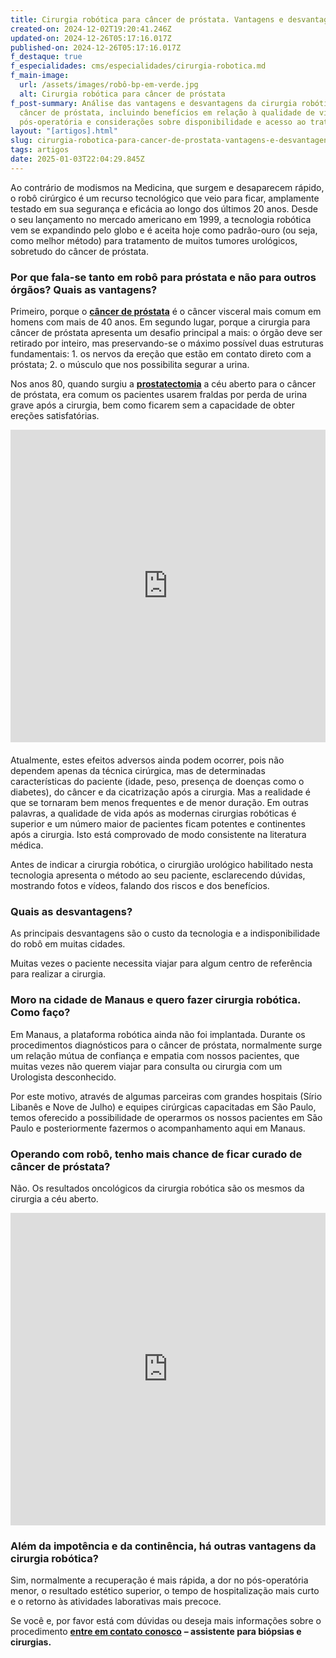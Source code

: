 ```yaml
---
title: Cirurgia robótica para câncer de próstata. Vantagens e desvantagens?
created-on: 2024-12-02T19:20:41.246Z
updated-on: 2024-12-26T05:17:16.017Z
published-on: 2024-12-26T05:17:16.017Z
f_destaque: true
f_especialidades: cms/especialidades/cirurgia-robotica.md
f_main-image:
  url: /assets/images/robô-bp-em-verde.jpg
  alt: Cirurgia robótica para câncer de próstata
f_post-summary: Análise das vantagens e desvantagens da cirurgia robótica para
  câncer de próstata, incluindo benefícios em relação à qualidade de vida
  pós-operatória e considerações sobre disponibilidade e acesso ao tratamento.
layout: "[artigos].html"
slug: cirurgia-robotica-para-cancer-de-prostata-vantagens-e-desvantagens
tags: artigos
date: 2025-01-03T22:04:29.845Z
---
```

Ao contrário de modismos na Medicina, que surgem e desaparecem rápido, o robô cirúrgico é um recurso tecnológico que veio para ficar, amplamente testado em sua segurança e eficácia ao longo dos últimos 20 anos. Desde o seu lançamento no mercado americano em 1999, a tecnologia robótica vem se expandindo pelo globo e é aceita hoje como padrão-ouro (ou seja, como melhor método) para tratamento de muitos tumores urológicos, sobretudo do câncer de próstata.

### Por que fala-se tanto em robô para próstata e não para outros órgãos? Quais as vantagens?

Primeiro, porque o **[câncer de próstata](https://uroconsult.com.br/artigos/cancer-de-prostata-a-importancia-do-diagnostico-precoce/)** é o câncer visceral mais comum em homens com mais de 40 anos. Em segundo lugar, porque a cirurgia para câncer de próstata apresenta um desafio principal a mais: o órgão deve ser retirado por inteiro, mas preservando-se o máximo possível duas estruturas fundamentais: 1. os nervos da ereção que estão em contato direto com a próstata; 2. o músculo que nos possibilita segurar a urina.

Nos anos 80, quando surgiu a **[prostatectomia](https://uroconsult.com.br/artigos/os-5-objetivos-da-prostatectomia-para-cancer-de-prostata/)** a céu aberto para o câncer de próstata, era comum os pacientes usarem fraldas por perda de urina grave após a cirurgia, bem como ficarem sem a capacidade de obter ereções satisfatórias. <div style="text-align: center; margin-bottom: 20px;">

  <iframe
    width="100%"
    height="500"
    src="https://www.youtube.com/embed/DKwedb3Vbi8"
    title="<!--StartFragment-->Dinâmica de uma cirurgia robótica para câncer de próstata<!--EndFragment-->"
    frameborder="0"
    allow="accelerometer; autoplay; clipboard-write; encrypted-media; gyroscope; picture-in-picture; web-share"
    referrerpolicy="strict-origin-when-cross-origin"
    allowfullscreen
    id="responsive-video"
    style="max-width: 800px; margin: 0 auto; display: block;"
  ></iframe>
  <script>
    function adjustIframeHeight() {
      var iframe = document.getElementById('responsive-video');
      if (window.innerWidth < 768) {
        iframe.style.height = '300px'; // Altura para celular
      } else {
        iframe.style.height = '500px'; // Altura para desktop
      }
    }  </script>
</div>

Atualmente, estes efeitos adversos ainda podem ocorrer, pois não dependem apenas da técnica cirúrgica, mas de determinadas características do paciente (idade, peso, presença de doenças como o diabetes), do câncer e da cicatrização após a cirurgia. Mas a realidade é que se tornaram bem menos frequentes e de menor duração. Em outras palavras, a qualidade de vida após as modernas cirurgias robóticas é superior e um número maior de pacientes ficam potentes e continentes após a cirurgia. Isto está comprovado de modo consistente na literatura médica.

Antes de indicar a cirurgia robótica, o cirurgião urológico habilitado nesta tecnologia apresenta o método ao seu paciente, esclarecendo dúvidas, mostrando fotos e vídeos, falando dos riscos e dos benefícios.

### Quais as desvantagens?

As principais desvantagens são o custo da tecnologia e a indisponibilidade do robô em muitas cidades.

Muitas vezes o paciente necessita viajar para algum centro de referência para realizar a cirurgia.

### Moro na cidade de Manaus e quero fazer cirurgia robótica. Como faço?

Em Manaus, a plataforma robótica ainda não foi implantada. Durante os procedimentos diagnósticos para o câncer de próstata, normalmente surge um relação mútua de confiança e empatia com nossos pacientes, que muitas vezes não querem viajar para consulta ou cirurgia com um Urologista desconhecido.

Por este motivo, através de algumas parceiras com grandes hospitais (Sírio Libanês e Nove de Julho) e equipes cirúrgicas capacitadas em São Paulo, temos oferecido a possibilidade de operarmos os nossos pacientes em São Paulo e posteriormente fazermos o acompanhamento aqui em Manaus.

### Operando com robô, tenho mais chance de ficar curado de câncer de próstata?

Não. Os resultados oncológicos da cirurgia robótica são os mesmos da cirurgia a céu aberto.<div style="text-align: center; margin-bottom: 20px;">

  <iframe
    width="100%"
    height="500"
    src="https://www.youtube.com/embed/A6ADx4_Z3Ok"
    title="Braços do robô cirúrgico de ação"
    frameborder="0"
    allow="accelerometer; autoplay; clipboard-write; encrypted-media; gyroscope; picture-in-picture; web-share"
    referrerpolicy="strict-origin-when-cross-origin"
    allowfullscreen
    id="responsive-video"
    style="max-width: 800px; margin: 0 auto; display: block;"
  ></iframe>
  <script>
    function adjustIframeHeight() {
      var iframe = document.getElementById('responsive-video');
      if (window.innerWidth < 768) {
        iframe.style.height = '300px'; // Altura para celular
      } else {
        iframe.style.height = '500px'; // Altura para desktop
      }
    }  </script>
</div>

### Além da impotência e da continência, há outras vantagens da cirurgia robótica?

Sim, normalmente a recuperação é mais rápida, a dor no pós-operatória menor, o resultado estético superior, o tempo de hospitalização mais curto e o retorno às atividades laborativas mais precoce.

Se você e, por favor está com dúvidas ou deseja mais informações sobre o procedimento **[entre em contato conosco](https://api.whatsapp.com/send?phone=5592982252490)** **– assistente para biópsias e cirurgias.**